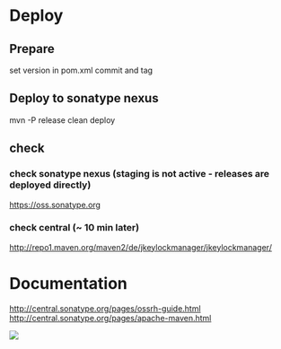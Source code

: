 # Deploy

## Prepare
set version in pom.xml
commit and tag

## Deploy to sonatype nexus
mvn -P release clean deploy


## check

### check sonatype nexus (staging is not active - releases are deployed directly)
https://oss.sonatype.org

### check central (~ 10 min later)
http://repo1.maven.org/maven2/de/jkeylockmanager/jkeylockmanager/



# Documentation
http://central.sonatype.org/pages/ossrh-guide.html
http://central.sonatype.org/pages/apache-maven.html


![](https://cdn.rawgit.com/mojgh/JKeyLockManager/master/doc/lock-chart.svg)